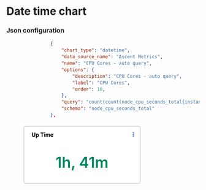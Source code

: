 # Date time chart

### Json configuration&#x20;

```json
                {
                    "chart_type": "datetime",
                    "data_source_name": "Ascent Metrics",
                    "name": "CPU Cores - auto query",
                    "options": {
                        "description": "CPU Cores - auto query",
                        "label": "CPU Cores",
                        "order": 10,
                    },
                    "query": "count(count(node_cpu_seconds_total{instance=~'.*'}) by (cpu))&duration=1h&step=5m",
                    "schema": "node_cpu_seconds_total"
                },
```



<figure><img src="../../../../.gitbook/assets/image (270).png" alt=""><figcaption></figcaption></figure>
